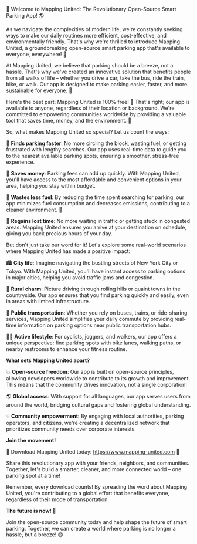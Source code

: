🚀 Welcome to Mapping United: The Revolutionary Open-Source Smart Parking App! 🌎

As we navigate the complexities of modern life, we're constantly seeking ways to make our daily routines more efficient, cost-effective, and environmentally friendly. That's why we're thrilled to introduce Mapping United, a groundbreaking open-source smart parking app that's available to everyone, everywhere! 🌟

At Mapping United, we believe that parking should be a breeze, not a hassle. That's why we've created an innovative solution that benefits people from all walks of life – whether you drive a car, take the bus, ride the train, bike, or walk. Our app is designed to make parking easier, faster, and more sustainable for everyone. 🚗

Here's the best part: Mapping United is 100% free! 💸 That's right; our app is available to anyone, regardless of their location or background. We're committed to empowering communities worldwide by providing a valuable tool that saves time, money, and the environment. 🌟

So, what makes Mapping United so special? Let us count the ways:

🔹 **Finds parking faster**: No more circling the block, wasting fuel, or getting frustrated with lengthy searches. Our app uses real-time data to guide you to the nearest available parking spots, ensuring a smoother, stress-free experience.

🔹 **Saves money**: Parking fees can add up quickly. With Mapping United, you'll have access to the most affordable and convenient options in your area, helping you stay within budget.

🔹 **Wastes less fuel**: By reducing the time spent searching for parking, our app minimizes fuel consumption and decreases emissions, contributing to a cleaner environment. 🌿

🔹 **Regains lost time**: No more waiting in traffic or getting stuck in congested areas. Mapping United ensures you arrive at your destination on schedule, giving you back precious hours of your day.

But don't just take our word for it! Let's explore some real-world scenarios where Mapping United has made a positive impact:

🏙️ **City life**: Imagine navigating the bustling streets of New York City or Tokyo. With Mapping United, you'll have instant access to parking options in major cities, helping you avoid traffic jams and congestion.

🌳 **Rural charm**: Picture driving through rolling hills or quaint towns in the countryside. Our app ensures that you find parking quickly and easily, even in areas with limited infrastructure.

🚌 **Public transportation**: Whether you rely on buses, trains, or ride-sharing services, Mapping United simplifies your daily commute by providing real-time information on parking options near public transportation hubs.

🏃‍♂️ **Active lifestyle**: For cyclists, joggers, and walkers, our app offers a unique perspective: find parking spots with bike lanes, walking paths, or nearby restrooms to enhance your fitness routine.

**What sets Mapping United apart?**

💥 **Open-source freedom**: Our app is built on open-source principles, allowing developers worldwide to contribute to its growth and improvement. This means that the community drives innovation, not a single corporation!

🌎 **Global access**: With support for all languages, our app serves users from around the world, bridging cultural gaps and fostering global understanding.

💡 **Community empowerment**: By engaging with local authorities, parking operators, and citizens, we're creating a decentralized network that prioritizes community needs over corporate interests.

**Join the movement!**

🚀 Download Mapping United today: https://www.mapping-united.com 🌟

Share this revolutionary app with your friends, neighbors, and communities. Together, let's build a smarter, cleaner, and more connected world – one parking spot at a time!

Remember, every download counts! By spreading the word about Mapping United, you're contributing to a global effort that benefits everyone, regardless of their mode of transportation.

**The future is now! 🌟**

Join the open-source community today and help shape the future of smart parking. Together, we can create a world where parking is no longer a hassle, but a breeze! 😊
